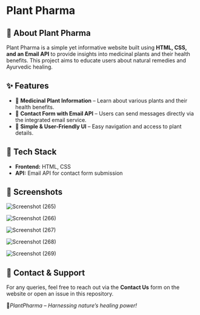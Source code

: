 # Plant Pharma

## 🌿 About Plant Pharma

Plant Pharma is a simple yet informative website built using **HTML, CSS, and an Email API** to provide insights into medicinal plants and their health benefits. This project aims to educate users about natural remedies and Ayurvedic healing.

## ✨ Features

- 📌 **Medicinal Plant Information** – Learn about various plants and their health benefits.
- 📧 **Contact Form with Email API** – Users can send messages directly via the integrated email service.
- 🌱 **Simple & User-Friendly UI** – Easy navigation and access to plant details.

## 🚀 Tech Stack

- **Frontend:** HTML, CSS
- **API:** Email API for contact form submission

## 📸 Screenshots

![Screenshot (265)](https://github.com/user-attachments/assets/c64d74fe-cb18-4097-9f8b-0264b0224886)

![Screenshot (266)](https://github.com/user-attachments/assets/cc0b3760-6092-4c22-906c-8ab2bea506a4)

![Screenshot (267)](https://github.com/user-attachments/assets/842c5fea-cb65-4a48-8557-a0896ee1c087)

![Screenshot (268)](https://github.com/user-attachments/assets/40696d90-7599-455d-928c-3b2798b2471c)

![Screenshot (269)](https://github.com/user-attachments/assets/52e66704-0529-49e7-801b-dd84c7e5a5d6)

## 📩 Contact & Support

For any queries, feel free to reach out via the **Contact Us** form on the website or open an issue in this repository.

💚*PlantPharma – Harnessing nature’s healing power!*


